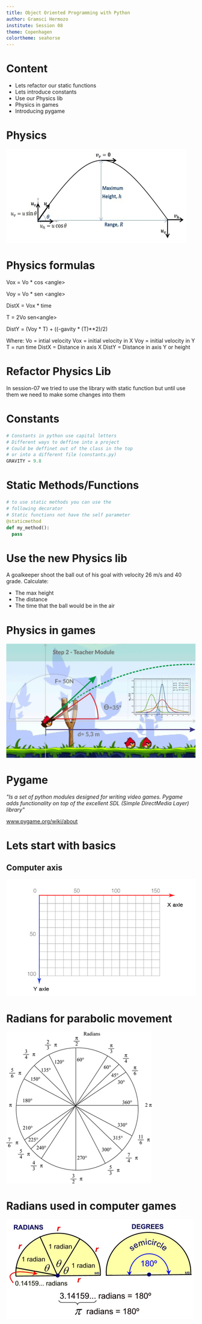 ```yaml
---
title: Object Oriented Programming with Python
author: Gramsci Hermozo
institute: Session 08
theme: Copenhagen
colortheme: seahorse
---
```


# Content
+ Lets refactor our static functions
+ Lets introduce constants
+ Use our Physics lib
+ Physics in games
+ Introducing pygame

# Physics
![](parabolic.png)

# Physics formulas
Vox = Vo * cos \<angle\>

Voy = Vo * sen \<angle\>

DistX = Vox * time

T = 2Vo sen\<angle\>

DistY = (Voy * T) + ((-gavity * (T)**2)/2) 

Where:
Vo = intial velocity
Vox = initial velocity in X
Voy = initial velocity in Y
T = run time
DistX = Distance in axis X
DistY = Distance in axis Y or height

# Refactor Physics Lib
In session-07 we tried to use the library with
static function but until use them we need to make
some changes into them

# Constants
```python
# Constants in python use capital letters
# Different ways to deffine into a project
# Could be deffinet out of the class in the top
# or into a different file (constants.py)
GRAVITY = 9.8
```

# Static Methods/Functions
```python
# to use static methods you can use the 
# following decorator
# Static functions not have the self parameter
@staticmethod
def my_method():
  pass
```

# Use the new Physics lib
A goalkeeper shoot the ball out of his goal
with velocity 26 m/s and 40 grade. Calculate:

+ The max height 
+ The distance
+ The time that the ball would be in the air

# Physics in games
![](game.png)

# Pygame
*"Is a set of python modules designed for writing video games.
Pygame adds functionality on top of the excellent
SDL (Simple DirectMedia Layer) library"*

www.pygame.org/wiki/about

# Lets start with basics
## Computer axis
![](axis.png)

# Radians for parabolic movement
![](radians.png)

# Radians used in computer games
![](radians_game.png)

